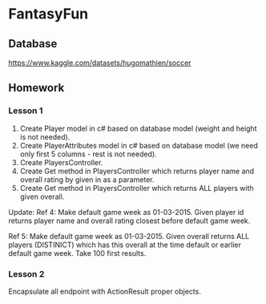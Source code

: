 # FantasyFun

## Database

https://www.kaggle.com/datasets/hugomathien/soccer

## Homework

### Lesson 1

1. Create Player model in c# based on database model (weight and height is not needed).
2. Create PlayerAttributes model in c# based on database model (we need only first 5 columns - rest is not needed).
3. Create PlayersController.
4. Create Get method in PlayersController which returns player name and overall rating by given in as a parameter.
5. Create Get method in PlayersController which returns ALL players with given overall.

Update:
Ref 4:
Make default game week as 01-03-2015. Given player id returns player name and overall rating closest before default game week.

Ref 5:
Make default game week as 01-03-2015. Given overall returns ALL players (DISTINICT) which has this overall at the time default or earlier default game week. Take 100 first results.

### Lesson 2

Encapsulate all endpoint with ActionResult proper objects.
